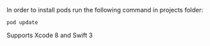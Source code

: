 In order to install pods run the following command in projects folder:
```
pod update
```

Supports Xcode 8 and Swift 3